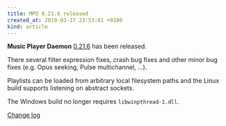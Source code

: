 ```yaml
---
title: MPD 0.21.6 released
created_at: 2019-03-17 23:53:01 +0100
kind: article
---
```


**Music Player Daemon**
[0.21.6](/download/mpd/0.21/mpd-0.21.6.tar.xz)
has been released.

There several filter expression fixes, crash bug fixes and other minor
bug fixes (e.g. Opus seeking, Pulse multichannel, ...).

Playlists can be loaded from arbitrary local filesystem paths and the
Linux build supports listening on abstract sockets.

The Windows build no longer requires `libwinpthread-1.dll`.

[Change log](https://raw.githubusercontent.com/MusicPlayerDaemon/MPD/v0.21.6/NEWS)
